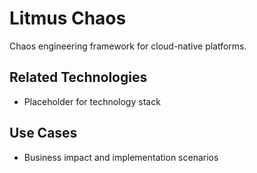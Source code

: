 # Litmus Chaos

Chaos engineering framework for cloud-native platforms.

## Related Technologies
- Placeholder for technology stack

## Use Cases
- Business impact and implementation scenarios
